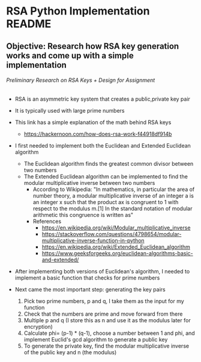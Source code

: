 # RSA Python Implementation README

## Objective: Research how RSA key generation works and come up with a simple implementation

###### Preliminary Research on RSA Keys + Design for Assignment
- RSA is an asymmetric key system that creates a public,private key pair
- It is typically used with large prime numbers
- This link has a simple explanation of the math behind RSA keys
  - https://hackernoon.com/how-does-rsa-work-f44918df914b
  
- I first needed to implement both the Euclidean and Extended Euclidean algorithm
  - The Euclidean algorithm finds the greatest common divisor between two numbers
  - The Extended Euclidean algorithm can be implemented to find the modular multiplicative inverse between two numbers
    - According to Wikipedia: "In mathematics, in particular the area of number theory, a modular multiplicative inverse of an integer a is an integer x such that the product ax is congruent to 1 with respect to the modulus m.[1] In the standard notation of modular arithmetic this congruence is written as"
    - References
      - https://en.wikipedia.org/wiki/Modular_multiplicative_inverse
      - https://stackoverflow.com/questions/4798654/modular-multiplicative-inverse-function-in-python
      - https://en.wikipedia.org/wiki/Extended_Euclidean_algorithm
      - https://www.geeksforgeeks.org/euclidean-algorithms-basic-and-extended/
      
- After implementing both versions of Euclidean's algorithm, I needed to implement a basic function that checks for prime numbers
- Next came the most important step: generating the key pairs 
  1. Pick two prime numbers, p and q, I take them as the input for my function
  2. Check that the numbers are prime and move forward from there
  3. Multiple p and q (I store this as n and use it as the modulus later for encryption)
  4. Calculate phi= (p-1) * (q-1), choose a number between 1 and phi, and implement Euclid's gcd algorithm to generate a public key
  5. To generate the private key, find the modular multiplicative inverse of the public key and n (the modulus)
      
     
